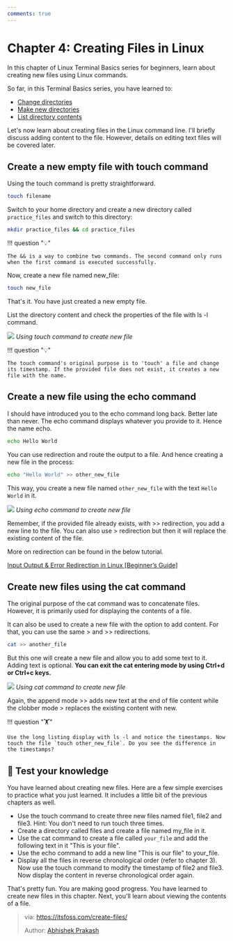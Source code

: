 ```yaml
---
comments: true
---
```


# Chapter 4: Creating Files in Linux

In this chapter of Linux Terminal Basics series for beginners, learn about creating new files using Linux commands.

So far, in this Terminal Basics series, you have learned to:

- [Change directories](https://itsfoss.com/change-directories/)
- [Make new directories](https://itsfoss.com/make-directories/)
- [List directory contents](https://itsfoss.com/list-directory-content/)

Let's now learn about creating files in the Linux command line. I'll briefly discuss adding content to the file. However, details on editing text files will be covered later.

## Create a new empty file with touch command

Using the touch command is pretty straightforward.

```Bash
touch filename
```

Switch to your home directory and create a new directory called `practice_files` and switch to this directory:

```Bash
mkdir practice_files && cd practice_files
```

!!! question "💡"

    The && is a way to combine two commands. The second command only runs when the first command is executed successfully.

Now, create a new file named new_file:

```Bash
touch new_file
```

That's it. You have just created a new empty file.

List the directory content and check the properties of the file with ls -l command.

![](https://cdn.jsdelivr.net/gh/SDNURoboticsAILab/ImageBed@master/img/resources/linux/chapter4-touch-example.svg)
*Using touch command to create new file*

!!! question "💡"

    The touch command's original purpose is to 'touch' a file and change its timestamp. If the provided file does not exist, it creates a new file with the name.

## Create a new file using the echo command

I should have introduced you to the echo command long back. Better late than never. The echo command displays whatever you provide to it. Hence the name echo.

```Bash
echo Hello World
```

You can use redirection and route the output to a file. And hence creating a new file in the process:

```Bash
echo "Hello World" >> other_new_file
```

This way, you create a new file named `other_new_file` with the text `Hello World` in it.

![](https://cdn.jsdelivr.net/gh/SDNURoboticsAILab/ImageBed@master/img/resources/linux/chapter4-echo-example.svg)
*Using echo command to create new file*

Remember, if the provided file already exists, with >> redirection, you add a new line to the file. You can also use > redirection but then it will replace the existing content of the file.

More on redirection can be found in the below tutorial.

[Input Output & Error Redirection in Linux [Beginner’s Guide]](https://linuxhandbook.com/redirection-linux/?)

## Create new files using the cat command

The original purpose of the cat command was to concatenate files. However, it is primarily used for displaying the contents of a file.

It can also be used to create a new file with the option to add content. For that, you can use the same > and >> redirections.

```Bash
cat >> another_file
```

But this one will create a new file and allow you to add some text to it. Adding text is optional. **You can exit the cat entering mode by using Ctrl+d or Ctrl+c keys.**

![](https://cdn.jsdelivr.net/gh/SDNURoboticsAILab/ImageBed@master/img/resources/linux/chapter4-cat-example.svg)
*Using cat command to create new file*

Again, the append mode >> adds new text at the end of file content while the clobber mode > replaces the existing content with new.

!!! question "🏋️"

    Use the long listing display with ls -l and notice the timestamps. Now touch the file `touch other_new_file`. Do you see the difference in the timestamps?

## 📝 Test your knowledge

You have learned about creating new files. Here are a few simple exercises to practice what you just learned. It includes a little bit of the previous chapters as well.

- Use the touch command to create three new files named file1, file2 and file3. Hint: You don't need to run touch three times.
- Create a directory called files and create a file named my_file in it.
- Use the cat command to create a file called `your_file` and add the following text in it "This is your file".
- Use the echo command to add a new line "This is our file" to your_file.
- Display all the files in reverse chronological order (refer to chapter 3). Now use the touch command to modify the timestamp of file2 and file3. Now display the content in reverse chronological order again.

That's pretty fun. You are making good progress. You have learned to create new files in this chapter. Next, you'll learn about viewing the contents of a file.

>via: https://itsfoss.com/create-files/
>
>Author: [Abhishek Prakash](https://itsfoss.com/author/abhishek/)
